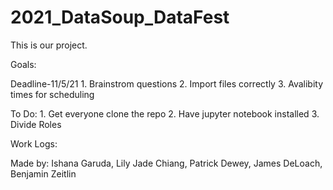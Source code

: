 # 2021_DataSoup_DataFest
This is our project. 

Goals:

Deadline-11/5/21
    1. Brainstrom questions
    2. Import files correctly
    3. Avalibity times for scheduling


To Do:
    1. Get everyone clone the repo
    2. Have jupyter notebook installed
    3. Divide Roles 




Work Logs:




Made by:
Ishana Garuda, Lily Jade Chiang, Patrick Dewey, James DeLoach, Benjamin Zeitlin 
